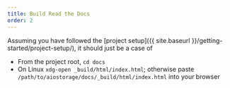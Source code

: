 ```yaml
---
title: Build Read the Docs
order: 2
---
```


Assuming you have followed the [project setup]({{ site.baseurl 
}}/getting-started/project-setup/), it should just be a 
case of

- From the project root, `cd docs`
- On Linux `xdg-open _build/html/index.html`; otherwise paste 
`/path/to/aiostorage/docs/_build/html/index.html` into 
your browser
